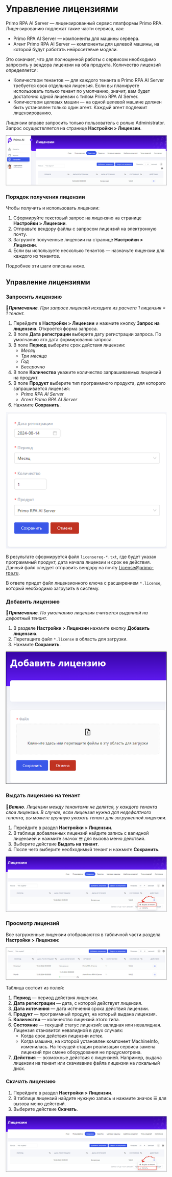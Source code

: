 # Управление лицензиями

Primo RPA AI Server — лицензированный сервис платформы Primo RPA. Лицензированию подлежат такие части сервиса, как:
* Primo RPA AI Server — компоненты для машины сервера.
* Агент Primo RPA AI Server — компоненты для целевой машины, на которой будут работать нейросетевые модели.

Это означает, что для полноценной работы с сервисом необходимо запросить у вендора лицензии на оба продукта. Количество лицензий определяется:
* Количеством тенантов — для каждого тенанта в Primo RPA AI Server требуется своя отдельная лицензия. Если вы планируете использовать только тенант по умолчанию, значит, вам будет достаточно одной лицензии с типом Primo RPA AI Server.
* Количеством целевых машин — на одной целевой машине должен быть установлен только один агент. Каждый агент подлежит лицензированию.

Лицензии вправе запросить только пользователь с ролью Administrator. Запрос осуществляется на странице **Настройки > Лицензии**. 

![](<../../../.gitbook/assets1/primo-ai/licenses.png>)

### Порядок получения лицензии 
Чтобы получить и использовать лицензии:
1. Сформируйте текстовый запрос на лицензию на странице **Настройки > Лицензии**.
1. Отправьте вендору файлы с запросом лицензий на электронную почту.
2. Загрузите полученные лицензии на странице **Настройки > Лицензии**.
3. Если вы используете несколько тенантов — назначьте лицензии для каждого из тенантов. 

Подробнее эти шаги описаны ниже.


## Управление лицензиями

### Запросить лицензию

:large_blue_diamond:***Примечание**. При запросе лицензий исходите из расчета 1 лицензия = 1 тенант.*

1. Перейдите в **Настройки > Лицензии** и нажмите кнопку **Запрос на лицензию**. Откроется форма запроса.
1. В поле **Дата регистрации** выберите дату регистрации запроса. По умолчанию это дата формирования запроса.
1. В поле **Период** выберите срок действия лицензии:
   * *Месяц*
   * *Три месяца*
   * *Год*
   * *Бессрочно*
1. В поле **Количество** укажите количество запрашиваемых лицензий на продукт.
1. В поле **Продукт** выберите тип программного продукта, для которого запрашивается лицензия:
   * *Primo RPA AI Server*
   * *Агент Primo RPA AI Server*
1. Нажмите **Сохранить**.
   
![](<../../../.gitbook/assets1/primo-ai/admin/license-request.png>)

В результате сформируется файл `licensereq-*.txt`, где будет указан программный продукт, дата начала лицензии и срок ее действия. Данный файл следует отправить вендору на почту License@primo-rpa.ru. 

В ответе придет файл лицензионного ключа с расширением `*.license`, который необходимо загрузить в систему.

### Добавить лицензию

:large_blue_diamond:***Примечание**. По умолчанию лицензия считается выданной на дефолтный тенант.*

1. В разделе **Настройки > Лицензии** нажмите кнопку **Добавить лицензию**.
1. Перетащите файл `*.license` в область для загрузки.
1. Нажмите **Сохранить**.

![](<../../../.gitbook/assets1/primo-ai/licenses-create.png>)

### Выдать лицензию на тенант

:large_orange_diamond:***Важно**. Лицензии между тенантами не делятся, у каждого тенанта свои лицензии. В случае, если лицензия нужна для недефолтного тенанта, вы можете вручную указать тенант для загруженной лицензии.*

1. Перейдите в раздел **Настройки > Лицензии**.
1. В таблице добавленных лицензий найдите запись с валидной лицензией и нажмите значок ☰ для вызова меню действий.
2. Выберите действие **Выдать на тенант**.
3. После чего выберите необходимый тенант и нажмите **Сохранить**.

![](<../../../.gitbook/assets1/primo-ai/licenses-set-tenant.png>)


### Просмотр лицензий

Все загруженные лицензии отображаются в табличной части раздела **Настройки > Лицензии**:

![](<../../../.gitbook/assets1/primo-ai/admin/lisenses-table.png>)

Таблица состоит из полей:
1. **Период** — период действия лицензии.
1. **Дата регистрации** — дата, с которой действует лицензия.
1. **Дата истечения** — дата истечения срока действия лицензии.
1. **Продукт** — программный продукт, на который выдана лицензия.
1. **Количество** — количество лицензий этого типа.
1. **Состояние** — текущий статус лицензий: валидная или невалидная. Лицензия становится невалидной в двух случаях:
   * Когда срок действия лицензии истек.
   * Когда машина, на которой установлен компонент MachineInfo, изменилась. На текущей стадии реализации сервиса замена лицензий при смене оборудования не предусмотрена.
1. **Действия** — возможные действия с лицензией. Например, выдача лицензии на тенант или скачивание файла лицензии на локальный диск.

### Скачать лицензию

1. Перейдите в раздел **Настройки > Лицензии**.
1. В таблице лицензий найдите нужную запись и нажмите значок ☰ для вызова меню действий.
1. Выберите действие **Скачать**.

![](<../../../.gitbook/assets1/primo-ai/licenses-download.png>)





